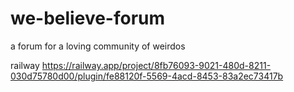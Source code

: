 # we-believe-forum

a forum for a loving community of weirdos

railway  https://railway.app/project/8fb76093-9021-480d-8211-030d75780d00/plugin/fe88120f-5569-4acd-8453-83a2ec73417b